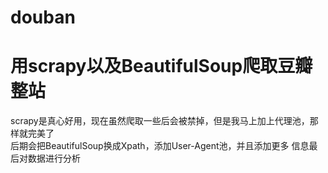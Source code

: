 # douban
用scrapy以及BeautifulSoup爬取豆瓣整站<br>
====
scrapy是真心好用，现在虽然爬取一些后会被禁掉，但是我马上加上代理池，那样就完美了<br>后期会把BeautifulSoup换成Xpath，添加User-Agent池，并且添加更多
信息最后对数据进行分析











